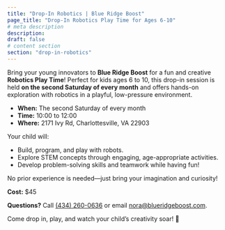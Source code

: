 ```yaml
---
title: "Drop-In Robotics | Blue Ridge Boost"
page_title: "Drop-In Robotics Play Time for Ages 6-10"
# meta description
description: 
draft: false
# content section
section: "drop-in-robotics"
---
```


<div class="event-details">
  <p>
    Bring your young innovators to <strong>Blue Ridge Boost</strong> for a fun and creative
    <strong>Robotics Play Time</strong>! Perfect for kids ages 6 to 10, this drop-in session is held
    <strong>on the second Saturday of every month</strong> and offers hands-on exploration with
    robotics in a playful, low-pressure environment.
  </p>
  <ul>
    <li><strong>When:</strong> The second Saturday of every month</li>
    <li><strong>Time:</strong> 10:00 to 12:00</li>
    <li><strong>Where:</strong> 2171 Ivy Rd, Charlottesville, VA 22903</li>
  </ul>
  <p>Your child will:</p>
  <ul>
    <li>Build, program, and play with robots.</li>
    <li>Explore STEM concepts through engaging, age-appropriate activities.</li>
    <li>Develop problem-solving skills and teamwork while having fun!</li>
  </ul>
  <p>
    No prior experience is needed—just bring your imagination and curiosity!
  </p>
  <p><strong>Cost:</strong> $45</p>
  <p>
    <strong>Questions?</strong> Call <a href="tel:4342600636">(434) 260-0636</a> or email
    <a href="mailto:nora@blueridgeboost.com">nora@blueridgeboost.com</a>.
  </p>
  <p>
    Come drop in, play, and watch your child’s creativity soar! 🚀
  </p>
</div>

<div class="container">
    <div>
        <script data-cfasync="false" type="text/javascript" src="https://app.ecwid.com/script.js?106136041&data_platform=code"
        charset="utf-8"></script><script type="text/javascript">
        xProductBrowser("views=grid(20,5) list(60) table(60)","categoryView=grid","id=my-store-106136041", 
        "defaultCategoryId=181939501");</script>
    </div>
</div>